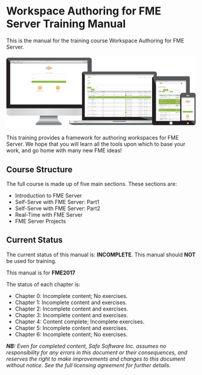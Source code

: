 <!--This file duplicates a little of the content to follow, but is added here because the content of this file is used for the landing page on GitBook-->

# Workspace Authoring for FME Server Training Manual #

This is the manual for the training course Workspace Authoring for FME Server.

![](./ServerAuthoring0Introduction/Images/0.000.ServerHomeScreen.png)

This training provides a framework for authoring workspaces for FME Server. We hope that you will learn all the tools upon which to base your work, and go home with many new FME ideas!

## Course Structure ##

The full course is made up of five main sections. These sections are:

- Introduction to FME Server
- Self-Serve with FME Server: Part1
- Self-Serve with FME Server: Part2
- Real-Time with FME Server
- FME Server Projects


## Current Status ##

The current status of this manual is: **INCOMPLETE**. This manual should **NOT** be used for training.

This manual is for **FME2017**

The status of each chapter is:

- Chapter 0: Incomplete content; No exercises.
- Chapter 1: Incomplete content and exercises.
- Chapter 2: Incomplete content and exercises.
- Chapter 3: Incomplete content and exercises.
- Chapter 4: Content complete; Incomplete exercises.
- Chapter 5: Incomplete content and exercises.
- Chapter 6: Incomplete content; No exercises.
 
***NB:*** *Even for completed content, Safe Software Inc. assumes no responsibility for any errors in this document or their consequences, and reserves the right to make improvements and changes to this document without notice. See the full licensing agreement for further details.*
